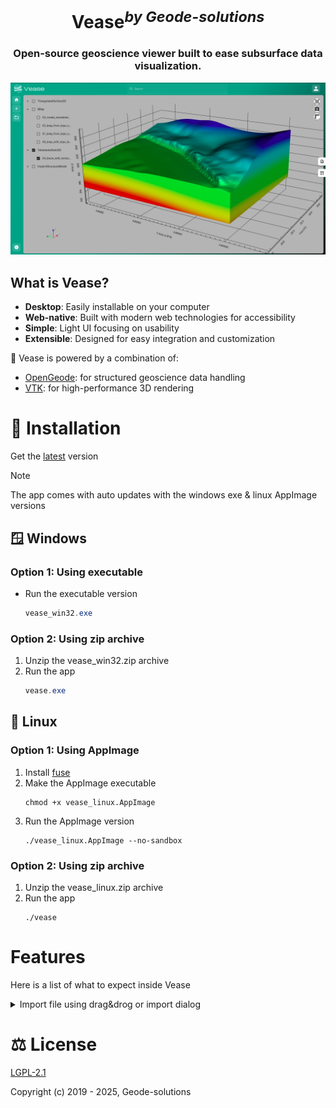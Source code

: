 <h1 align="center">Vease<sup><i>by Geode-solutions</i></sup></h1>
<h3 align="center">Open-source geoscience viewer built to ease subsurface data visualization.</h3>

![App Screenshot](./.github/screenshots/model_from_implicitation.png)

## What is Vease?

- **Desktop**: Easily installable on your computer
- **Web-native**: Built with modern web technologies for accessibility
- **Simple**: Light UI focusing on usability
- **Extensible**: Designed for easy integration and customization

🔧 Vease is powered by a combination of:

- [OpenGeode](https://github.com/Geode-solutions/OpenGeode): for structured geoscience data handling
- [VTK](https://vtk.org/): for high-performance 3D rendering

# <a name="license">📀 Installation</a>

Get the [latest](https://github.com/Geode-solutions/Vease/releases/latest) version

> [!NOTE]
> The app comes with auto updates with the windows exe & linux AppImage versions

## 🪟 Windows

### Option 1: Using executable

- Run the executable version
  ```powershell
  vease_win32.exe
  ```

### Option 2: Using zip archive

1. Unzip the vease_win32.zip archive
2. Run the app
   ```powershell
   vease.exe
   ```

## 🐧 Linux

### Option 1: Using AppImage

1. Install <a href="https://github.com/appimage/appimagekit/wiki/fuse">fuse</a>
2. Make the AppImage executable
   ```shell
   chmod +x vease_linux.AppImage
   ```
3. Run the AppImage version
   ```shell
   ./vease_linux.AppImage --no-sandbox
   ```

### Option 2: Using zip archive

1. Unzip the vease_linux.zip archive
2. Run the app
   ```shell
   ./vease
   ```
# Features
Here is a list of what to expect inside Vease
<details>
  <summary>Import file using drag&drog or import dialog</summary>
  <img src="https://github.com/user-attachments/assets/7f02f106-1449-4c29-8333-658c16d9e01d" width="500">
</details>


# <a name="license">⚖️ License</a>

[LGPL-2.1](https://opensource.org/license/lgpl-2-1)

Copyright (c) 2019 - 2025, Geode-solutions
